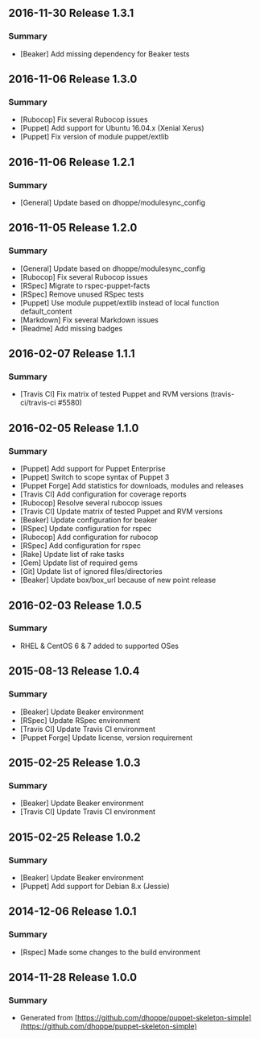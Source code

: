 ## 2016-11-30 Release 1.3.1

### Summary

- [Beaker] Add missing dependency for Beaker tests

## 2016-11-06 Release 1.3.0

### Summary

- [Rubocop] Fix several Rubocop issues
- [Puppet] Add support for Ubuntu 16.04.x (Xenial Xerus)
- [Puppet] Fix version of module puppet/extlib

## 2016-11-06 Release 1.2.1

### Summary

- [General] Update based on dhoppe/modulesync_config

## 2016-11-05 Release 1.2.0

### Summary

- [General] Update based on dhoppe/modulesync_config
- [Rubocop] Fix several Rubocop issues
- [RSpec] Migrate to rspec-puppet-facts
- [RSpec] Remove unused RSpec tests
- [Puppet] Use module puppet/extlib instead of local function default_content
- [Markdown] Fix several Markdown issues
- [Readme] Add missing badges

## 2016-02-07 Release 1.1.1

### Summary

- [Travis CI] Fix matrix of tested Puppet and RVM versions (travis-ci/travis-ci #5580)

## 2016-02-05 Release 1.1.0

### Summary

- [Puppet] Add support for Puppet Enterprise
- [Puppet] Switch to scope syntax of Puppet 3
- [Puppet Forge] Add statistics for downloads, modules and releases
- [Travis CI] Add configuration for coverage reports
- [Rubocop] Resolve several rubocop issues
- [Travis CI] Update matrix of tested Puppet and RVM versions
- [Beaker] Update configuration for beaker
- [RSpec] Update configuration for rspec
- [Rubocop] Add configuration for rubocop
- [RSpec] Add configuration for rspec
- [Rake] Update list of rake tasks
- [Gem] Update list of required gems
- [Git] Update list of ignored files/directories
- [Beaker] Update box/box_url because of new point release

## 2016-02-03 Release 1.0.5

### Summary

- RHEL & CentOS 6 & 7 added to supported OSes

## 2015-08-13 Release 1.0.4

### Summary

- [Beaker] Update Beaker environment
- [RSpec] Update RSpec environment
- [Travis CI] Update Travis CI environment
- [Puppet Forge] Update license, version requirement

## 2015-02-25 Release 1.0.3

### Summary

- [Beaker] Update Beaker environment
- [Travis CI] Update Travis CI environment

## 2015-02-25 Release 1.0.2

### Summary

- [Beaker] Update Beaker environment
- [Puppet] Add support for Debian 8.x (Jessie)

## 2014-12-06 Release 1.0.1

### Summary

- [Rspec] Made some changes to the build environment

## 2014-11-28 Release 1.0.0

### Summary

- Generated from [https://github.com/dhoppe/puppet-skeleton-simple](https://github.com/dhoppe/puppet-skeleton-simple)
